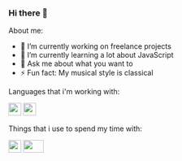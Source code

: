### Hi there 👋

<!--
**SuricatoX/suricatox** is a ✨ _special_ ✨ repository because its `README.md` (this file) appears on your GitHub profile.
-->
About me:

- 🔭 I’m currently working on freelance projects
- 🌱 I’m currently learning a lot about JavaScript
- 💬 Ask me about what you want to
- ⚡ Fun fact: My musical style is classical

Languages that i'm working with:

<img src="https://upload.wikimedia.org/wikipedia/commons/thumb/c/cf/Lua-Logo.svg/1200px-Lua-Logo.svg.png" width="25vw" height="25vh">    <img src="https://upload.wikimedia.org/wikipedia/commons/thumb/9/99/Unofficial_JavaScript_logo_2.svg/480px-Unofficial_JavaScript_logo_2.svg.png" width="25vw" height="25vh">

Things that i use to spend my time with:

<img src="https://upload.wikimedia.org/wikipedia/commons/thumb/d/d9/Node.js_logo.svg/1200px-Node.js_logo.svg.png" width="25vw" height="25vh">    <img src="https://devkico.itexto.com.br/wp-content/uploads/2020/02/electron_logo.png" width="40vw" height="25vh">

<!--
<img src="" width="700vw" height="350vh">
-->
